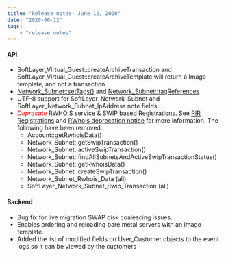 ```yaml
---
title: "Release notes: June 12, 2020"
date: "2020-06-12"
tags:
    - "release notes"
---
```



#### API
- SoftLayer_Virtual_Guest::createArchiveTransaction and SoftLayer_Virtual_Guest::createArchiveTemplate will return a Image template, and not a transaction
- [Network_Subnet::setTags()](/reference/services/SoftLayer_Network_Subnet/setTags) and [Network_Subnet::tagReferences](/reference/datatypes/SoftLayer_Network_Subnet/#tagReferences)
- UTF-8 support for SoftLayer_Network_Subnet and SoftLayer_Network_Subnet_IpAddress note fields.
- <font color="red">*Deprecate*</font> RWHOIS service & SWIP based Registrations. 
    See [RIR Registrations](https://cloud.ibm.com/docs/infrastructure/network-tools?topic=network-tools-use-the-rir-registration-screen) and [RWhois deprecation notice](https://cloud.ibm.com/docs/infrastructure/network-tools?topic=network-tools-deprecating-rwhois) for more information.
    The following have been removed.
    + Account::getRwhoisData()
    + Network_Subnet::getSwipTransaction()
    + Network_Subnet::activeSwipTransaction()
    + Network_Subnet::findAllSubnetsAndActiveSwipTransactionStatus()
    + Network_Subnet::getRwhoisData()
    + Network_Subnet::createSwipTransaction()
    + Network_Subnet_Rwhois_Data (all)
    + SoftLayer_Network_Subnet_Swip_Transaction (all)

#### Backend
- Bug fix for live migration SWAP disk coalescing issues.
- Enables ordering and reloading bare metal servers with an image template.
- Added the list of modified fields on User_Customer objects to the event logs so it can be viewed by the customers 
